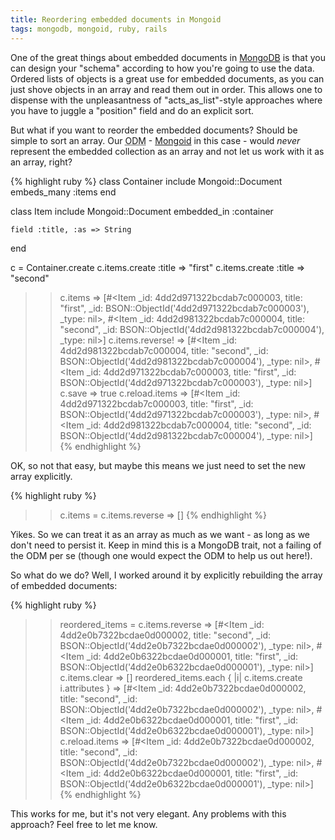 ```yaml
---
title: Reordering embedded documents in Mongoid
tags: mongodb, mongoid, ruby, rails
---
```


One of the great things about embedded documents in [MongoDB](http://mongodb.org) is that you can design your "schema" according to how you're going to use the data. Ordered lists of objects is a great use for embedded documents, as you can just shove objects in an array and read them out in order. This allows one to dispense with the unpleasantness of "acts_as_list"-style approaches where you have to juggle a "position" field and do an explicit sort.

But what if you want to reorder the embedded documents? Should be simple to sort an array. Our <abbr title="Object Document Mapper">ODM</abbr> - [Mongoid](http://mongoid.org) in this case - would _never_ represent the embedded collection as an array and not let us work with it as an array, right?

{% highlight ruby %}
class Container
	include Mongoid::Document
	embeds_many :items
end

class Item
	include Mongoid::Document
	embedded_in :container
	
	field :title, :as => String
end

c = Container.create
c.items.create :title => "first"
c.items.create :title => "second"

>> c.items
=> [#<Item _id: 4dd2d971322bcdab7c000003, title: "first", _id: BSON::ObjectId('4dd2d971322bcdab7c000003'), _type: nil>, #<Item _id: 4dd2d981322bcdab7c000004, title: "second", _id: BSON::ObjectId('4dd2d981322bcdab7c000004'), _type: nil>]
>> c.items.reverse!
=> [#<Item _id: 4dd2d981322bcdab7c000004, title: "second", _id: BSON::ObjectId('4dd2d981322bcdab7c000004'), _type: nil>, #<Item _id: 4dd2d971322bcdab7c000003, title: "first", _id: BSON::ObjectId('4dd2d971322bcdab7c000003'), _type: nil>]
>> c.save
=> true
>> c.reload.items
=> [#<Item _id: 4dd2d971322bcdab7c000003, title: "first", _id: BSON::ObjectId('4dd2d971322bcdab7c000003'), _type: nil>, #<Item _id: 4dd2d981322bcdab7c000004, title: "second", _id: BSON::ObjectId('4dd2d981322bcdab7c000004'), _type: nil>]
{% endhighlight %}

OK, so not that easy, but maybe this means we just need to set the new array explicitly.

{% highlight ruby %}
>> c.items = c.items.reverse
=> []
{% endhighlight %}

Yikes. So we can treat it as an array as much as we want - as long as we don't need to persist it. Keep in mind this is a MongoDB trait, not a failing of the ODM per se (though one would expect the ODM to help us out here!).

So what do we do? Well, I worked around it by explicitly rebuilding the array of embedded documents:

{% highlight ruby %}
>> reordered_items = c.items.reverse
=> [#<Item _id: 4dd2e0b7322bcdae0d000002, title: "second", _id: BSON::ObjectId('4dd2e0b7322bcdae0d000002'), _type: nil>, #<Item _id: 4dd2e0b6322bcdae0d000001, title: "first", _id: BSON::ObjectId('4dd2e0b6322bcdae0d000001'), _type: nil>]
>> c.items.clear
=> []
>> reordered_items.each { |i| c.items.create i.attributes }
=> [#<Item _id: 4dd2e0b7322bcdae0d000002, title: "second", _id: BSON::ObjectId('4dd2e0b7322bcdae0d000002'), _type: nil>, #<Item _id: 4dd2e0b6322bcdae0d000001, title: "first", _id: BSON::ObjectId('4dd2e0b6322bcdae0d000001'), _type: nil>]
>> c.reload.items
=> [#<Item _id: 4dd2e0b7322bcdae0d000002, title: "second", _id: BSON::ObjectId('4dd2e0b7322bcdae0d000002'), _type: nil>, #<Item _id: 4dd2e0b6322bcdae0d000001, title: "first", _id: BSON::ObjectId('4dd2e0b6322bcdae0d000001'), _type: nil>]
{% endhighlight %}

This works for me, but it's not very elegant. Any problems with this approach? Feel free to let me know.